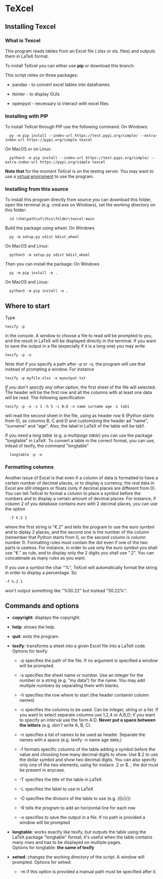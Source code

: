 # TeXcel


## Installing Texcel 


### What is Texcel
This program reads tables from an Excel file (.xlsx or xls. files) and outputs them in LaTeX format. 

To install TeXcel you can either use **pip** or download this branch.

This script relies on three packages: 

   -  pandas - to convert excel tables into dataframes    
    
   -  tkinter - to display GUIs
    
   -  openpyxl - necessary to interact with excel files
    



### Installing with PIP


To install TeXcel through PIP use the following command.
On Windows:

      py -m pip install --index-url https://test.pypi.org/simple/ --extra-index-url https://pypi.org/simple texcel

On MacOS or on Linux:

      python3 -m pip install --index-url https://test.pypi.org/simple/ --extra-index-url https://pypi.org/simple texcel


**Note that** for the moment TeXcel is on the testing server. You may want to use a [virtual enviroment](https://packaging.python.org/en/latest/guides/installing-using-pip-and-virtual-environments/)  to use the program. 




### Installing from this source


To install this program directly from source you can download this folder, open the terminal (e.g. cmd.exe on Windows), set the working directory on this folder:

      cd \the\path\of\this\folder\texcel-main

Build the package using wheel: 
On Windows

      py -m setup.py sdist bdist_wheel

On MacOS and Linux:

      python3 -m setup.py sdist bdist_wheel


Then you can install the package:
On Windows 

      py -m pip install -e .

On MacOS and Linux:

      python3 -m pip install -e .



## Where to start


Type 

    texify -p
    
in the console. A window to choose a file to read will be prompted to you, and the result in LaTeX will be displayed directly in the terminal. If you want to save the output in a file (expecially if it is a long one) you may write

    texify -p -o
    
_Note that_ if you specify a path after -p or -o, the program will use that instead of prompting a window. For instance

    texify -p myfile.xlsx -o myoutput.txt

_If you don't specify any other option_, the first sheet of the file will selected. The header will be the first row and all the columns with at least one data will be read. 
The following specification 
   
    texify -p -o -s 1 -h 5 -c B:D -n name surname age -L tab1
    
will read the second sheet in the file, using as header row 6 (Python starts from 0), as columns B, C and D and customizing the header ad "name", "surname" and "age". Also, the label in LaTeX of the table will be tab1. 

If you need a _long table_ (e.g. *a multipage table*) you can use the package "longtable" in LaTeX. To convert a table in the correct format, you can use, intead of texify, the command "longtable"

      longtable -p -o 



### Formatting columns


Another issue of Excel is that even if a column of data is formatted to have a certain number of decimal places, or to display a currency, the _real_ data in Excel are still integers or floats (only if decimal places are different from 0). You can tell TeXcel to format a column to place a symbol before the numbers and to display a certain amount of decimal places. 
For instance, if column 2 of you database contains euro with 2 decimal places, you can use the option 

      -f €.2 1
   
where the first string is "€.2" and tells the program to use the euro symbol and to diplay 2 places, and the second one is the number of the column (remember that Python starts from 0, so the second column is column number 1).
Formatting rules must contain the dot even if one of the two parts is useless. For instance, in order to use only the euro symbol you shall use "€." as rule, and to display only the 2 digits you shall use ".2". You can concatenate as many rules as you want. 

If you use a symbol the char "%", TeXcel will automatically format the string in order to display a percentage. So 

    -f %.2 1
  
won't output something like "%50.22" but instead "50.22%". 



## Commands and options


 -  **copyright**: displays the copyright.

 -  **help**: shows the help.

 -  **quit**: exits the program.

 -  **texify**: transforms a sheet into a given Excel file into a LaTeX code. Options for texify:
      -  -p specifies the path of the file. If no argument is specified a window will be prompted.
    
      -  -s specifies the sheet name or number. Use an integer for the number or a string (e.g. "my data") for the name. You may add multiple numbers by separating them          with blanks. 
    
      -  -h  specifies the row where to start (the header containin column names)
    
      -  -c  specifies the columns to be used. Can be integer, string or a list. If you want to select separate columns use 1,2,4 or A,B,D; if you want to specify an interval use the form A:D. **Never put a space between the letters** (e.g. _don't_ write A, B, C).
    
      -  -n  specifies a list of names to be used as header. Separate the names with a space (e.g. texify -n name age date;)
   
      -  -f  formats specific columns of the table adding a symbol before the value and choosing how many decimal digits to show. Use $.2 to use the dollar symbol and show two decimal digits. You can also specify only one of the two elements, using for instace .2 or $. ; the dot must be present in anycase.
    
      -  -T  specifies the title of the table in LaTeX
    
      -  -L  specifies the label to use in LaTeX
    
      -  -D  specifies the divisors of the table to use (e.g. {l|c|r})
   
      -  -R  tells the program to add an horizontal line for each row
    
      -  -o  specifies to save the output in a file. If no path is provided a window will be prompted
    
    

 -  **longtable**: works exaclty like texify, but outputs the table using the LaTeX package "longtable" format; it's useful when the table contains many rows and has to be displayed on multiple pages.  
Options for longtable: **the same of texify**


 -  **setwd**: changes the working directory of the script. A window will prompted. Options for setwd:

      -  -m if this option is provided a manual path must be specified after it.
